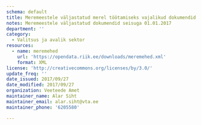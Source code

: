 ```yaml
---
schema: default
title: Meremeestele väljastatud merel töötamiseks vajalikud dokumendid
notes: Meremeestele väljastatud dokumendid seisuga 01.01.2017
department: ''
category:
  - Valitsus ja avalik sektor
resources:
  - name: meremehed
    url: 'https://opendata.riik.ee/downloads/meremehed.xml'
    format: XML
license: 'http://creativecommons.org/licenses/by/3.0/'
update_freq: ''
date_issued: 2017/09/27
date_modified: 2017/09/27
organization: Veeteede Amet
maintainer_name: Alar Siht
maintainer_email: alar.siht@vta.ee
maintainer_phone: '6205580'

---
```

